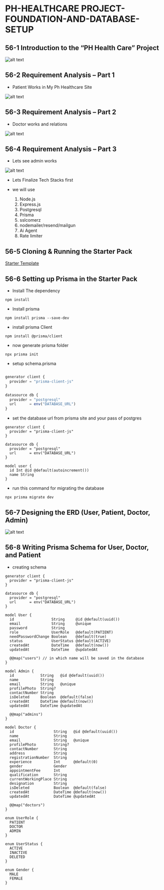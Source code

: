 # PH-HEALTHCARE PROJECT-FOUNDATION-AND-DATABASE-SETUP

## 56-1 Introduction to the “PH Health Care” Project

![alt text](image.png)

## 56-2 Requirement Analysis – Part 1

- Patient Works in My Ph Healthcare Site

![alt text](image-1.png)

## 56-3 Requirement Analysis – Part 2

- Doctor works and relations

![alt text](image-2.png)

## 56-4 Requirement Analysis – Part 3

- Lets see admin works

![alt text](image-3.png)

- Lets Finalize Tech Stacks first

- we will use
  1. Node.js
  2. Express.js
  3. Postgresql
  4. Prisma
  5. sslcomerz
  6. nodemailer/resend/mailgun
  7. Ai Agent
  8. Rate limiter

## 56-5 Cloning & Running the Starter Pack

[Starter Template](https://github.com/Apollo-Level2-Web-Dev/ph-health-care-server/tree/part-1)

## 56-6 Setting up Prisma in the Starter Pack

- Install The dependency

```
npm install
```

- Install prisma

```
npm install prisma --save-dev
```

- install prisma Client

```
npm install @prisma/client
```

- now generate prisma folder

```
npx prisma init
```

- setup schema.prisma

```ts

generator client {
  provider = "prisma-client-js"
}

datasource db {
  provider = "postgresql"
  url      = env("DATABASE_URL")
}
```

- set the database url from prisma site and your pass of postgres

```prisma
generator client {
  provider = "prisma-client-js"
}

datasource db {
  provider = "postgresql"
  url      = env("DATABASE_URL")
}

model user {
  id Int @id @default(autoincrement())
  name String
}
```
- run this command for migrating the database 

```
npx prisma migrate dev
```
## 56-7 Designing the ERD (User, Patient, Doctor, Admin)

![alt text](image-4.png)

## 56-8 Writing Prisma Schema for User, Doctor, and Patient

- creating schema 

```prisma
generator client {
  provider = "prisma-client-js"
}

datasource db {
  provider = "postgresql"
  url      = env("DATABASE_URL")
}

model User {
  id                 String     @id @default(uuid())
  email              String     @unique
  password           String
  role               UserRole   @default(PATIENT)
  needPasswordChange Boolean    @default(true)
  status             UserStatus @default(ACTIVE)
  createdAt          DateTime   @default(now())
  updatedAt          DateTime   @updatedAt

  @@map("users") // in which name will be saved in the database 
}

model Admin {
  id            String   @id @default(uuid())
  name          String
  email         String   @unique
  profilePhoto  String?
  contactNumber String
  isDeleted     Boolean  @default(false)
  createdAt     DateTime @default(now())
  updatedAt     DateTime @updatedAt

  @@map("admins")
}

model Doctor {
  id                  String   @id @default(uuid())
  name                String
  email               String   @unique
  profilePhoto        String?
  contactNumber       String
  address             String
  registrationNumber  String
  experience          Int      @default(0)
  gender              Gender
  appointmentFee      Int
  qualification       String
  currentWorkingPlace String
  designation         String
  isDeleted           Boolean  @default(false)
  createdAt           DateTime @default(now())
  updatedAt           DateTime @updatedAt

  @@map("doctors")
}

enum UserRole {
  PATIENT
  DOCTOR
  ADMIN
}

enum UserStatus {
  ACTIVE
  INACTIVE
  DELETED
}

enum Gender {
  MALE
  FEMALE
}

```